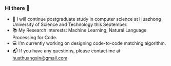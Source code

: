 ### Hi there 👋

<!--
**isHuangXin/isHuangXin** is a ✨ _special_ ✨ repository because its `README.md` (this file) appears on your GitHub profile.

Here are some ideas to get you started:

- 🔭 I’m currently working on ...
- 🌱 I’m currently learning ...
- 👯 I’m looking to collaborate on ...
- 🤔 I’m looking for help with ...
- 💬 Ask me about ...
- 📫 How to reach me: ...
- 😄 Pronouns: ...
- ⚡ Fun fact: ...
-->

- 🍊 I will continue postgraduate study in computer science at Huazhong University of Science and Technology this September.
- 📚 My Research interests: Machine Learning, Natural Language Processing for Code.
- 💻 I’m currently working on designing code-to-code matching algorithm.
- 📬 If you have any questions, please contact me at husthuangxin@gmail.com
